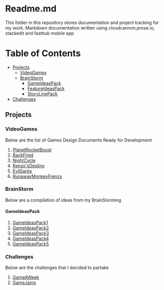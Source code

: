 # Readme.md
This folder in this repository stores documentation and project tracking for my work.
Markdown documentation written using cloudcannon,prose.io, stackedit and fasthub mobile app

# Table of Contents
- [Projects](#Projects)
	- [VideoGames](#VideoGames)
    - [BrainStorm](#BrainStorm)
	    - [GameIdeasPack](#GameIdeasPack)
	    - [FeatureIdeasPack](#FeatureIdeasPack)
	    - [StoryLinePack](#StoryLinePack)
- [Challenges](#Challenges)



## Projects
### VideoGames
Below are the list of Games Design Documents Ready for Development
1. [PlanetRocketBoost](https://github.com/nwy140/GameDevLog/blob/master/ProjectTracker/docs/projects/videogames/1.PlanetRocketBoost.md) 
2. [BackFired](https://github.com/nwy140/GameDevLog/blob/master/ProjectTracker/docs/projects/videogames/2.BackFired.md)  
3. [NightCycle](https://github.com/nwy140/GameDevLog/blob/master/ProjectTracker/docs/projects/videogames/3.NightCycle.md)
4. [Kenzo'sDestiny](https://github.com/nwy140/GameDevLog/blob/master/ProjectTracker/docs/projects/videogames/4.Kenzo'sDestiny.md)
5. [EvilSanta](https://github.com/nwy140/GameDevLog/blob/master/ProjectTracker/docs/projects/videogames/5.EvilSanta.md)
6. [RunawayMonkeyFrenzy](https://github.com/nwy140/GameDevLog/blob/master/ProjectTracker/docs/projects/videogames/6.RunawayMonkeyFrenzy.md)

### BrainStorm
Below are a compilation of ideas from my BrainStorming

#### GameIdeasPack
1. [GameIdeasPack1](https://github.com/nwy140/GameDevLog/blob/master/ProjectTracker/docs/projects/brainstorming/GameIdeasPack1.md)
2. [GameIdeasPack2](https://github.com/nwy140/GameDevLog/blob/master/ProjectTracker/docs/projects/brainstorming/GameIdeasPack2.md)
3. [GameIdeasPack3](https://github.com/nwy140/GameDevLog/blob/master/ProjectTracker/docs/projects/brainstorming/GameIdeasPack3.md)
4. [GameIdeasPack4](https://github.com/nwy140/GameDevLog/blob/master/ProjectTracker/docs/projects/brainstorming/GameIdeasPack4.md)
5. [GameIdeasPack5](https://github.com/nwy140/GameDevLog/blob/master/ProjectTracker/docs/projects/brainstorming/GameIdeasPack5.md)

### Challenges
Below are the challenges that I decided to partake
1. [GameAWeek](https://github.com/nwy140/GameDevLog/blob/master/ProjectTracker/docs/challenges/Challenge_GameAWeek.md)
2. [GameJams](http://www.indiegamejams.com/)


<!--stackedit_data:
eyJoaXN0b3J5IjpbLTM5NTAxODUwMiwxMDMyOTcxOTE0LDE3Mj
IyMzAwNDddfQ==
-->